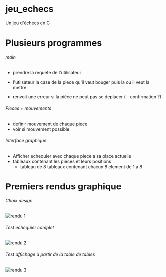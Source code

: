 # jeu_echecs
Un jeu d'échecs en C

# Plusieurs programmes
###### main 

- prendre la requete de l'utilisateur

- l'utilsateur la case de la piece qu'il veut bouger puis la ou il veut la mettre
- renvoit une erreur si la pièce ne peut pas se deplacer 
( - confirmation ?)

###### Pieces + mouvements
- definir mouvement de chaque piece
- voir si mouvement possible

###### Interface graphique
- Afficher echequier avec chaque piece a sa place actuelle
- tableaux contenant les pieces et leurs positions
  - tableau de 8 tableaux contenant chacun 8 element de 1 a 8

# Premiers rendus graphique
###### Choix design 
![rendu 1](https://jreaigle.pythonanywhere.com/static/images/rendu1.PNG "Premier Rendu")
###### Test echequier complet
![rendu 2](https://jreaigle.pythonanywhere.com/static/images/rendu2.PNG "Deuxieme Rendu")
###### Test affichage à partir de la table de tables 
![rendu 3](https://jreaigle.pythonanywhere.com/static/images/rendu3.PNG "Troisieme Rendu")